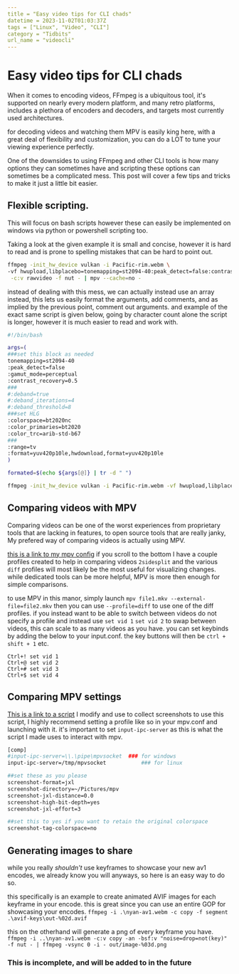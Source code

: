 ```yaml
---
title = "Easy video tips for CLI chads"
datetime = 2023-11-02T01:03:37Z
tags = ["Linux", "Video", "CLI"]
category = "Tidbits"
url_name = "videocli"
---
```

# Easy video tips for CLI chads

When it comes to encoding videos, FFmpeg is a ubiquitous tool, it's supported on nearly every modern platform, and many retro platforms, includes a plethora of encoders and decoders, and targets most currently used architectures.

for decoding videos and watching them MPV is easily king here, with a great deal of flexibility and customization, you can do a LOT to tune your viewing experience perfectly.

One of the downsides to using FFmpeg and other CLI tools is how many options they can sometimes have and scripting these options can sometimes be a complicated mess. This post will cover a few tips and tricks to make it just a little bit easier. 


## Flexible scripting.

This will focus on bash scripts however these can easily be implemented on windows via python or powershell scripting too. 

Taking a look at the given example it is small and concise, however it is hard to read and is prone to spelling mistakes that can be hard to point out. 

```sh
ffmpeg -init_hw_device vulkan -i Pacific-rim.webm \
-vf hwupload,libplacebo=tonemapping=st2094-40:peak_detect=false:contrast_recovery=0.5:colorspace=bt2020nc:color_primaries=bt2020:color_trc=arib-std-b67:range=tv:format=yuv420p10le,hwdownload,format=yuv420p10le \
 -c:v rawvideo -f nut - | mpv --cache=no -
```
instead of dealing with this mess, we can actually instead use an array instead, this lets us easily format the arguments, add comments, and as implied by the previous point, comment out arguments. and example of the exact same script is given below, going by character count alone the script is longer, however it is much easier to read and work with. 

```sh
#!/bin/bash

args=(
###set this block as needed
tonemapping=st2094-40
:peak_detect=false
:gamut_mode=perceptual
:contrast_recovery=0.5
###
#:deband=true
#:deband_iterations=4
#:deband_threshold=8
###set HLG
:colorspace=bt2020nc
:color_primaries=bt2020
:color_trc=arib-std-b67
###
:range=tv
:format=yuv420p10le,hwdownload,format=yuv420p10le
)

formated=$(echo ${args[@]} | tr -d " ")

ffmpeg -init_hw_device vulkan -i Pacific-rim.webm -vf hwupload,libplacebo=$formated -c:v rawvideo -f nut - | mpv --cache=no -
```

## Comparing videos with MPV

Comparing videos can be one of the worst experiences from proprietary tools that are lacking in features, to open source tools that are really janky, My prefered way of comparing videos is actually using MPV. 

[this is a link to my mpv config](https://gist.github.com/Quackdoc/bacd7f5eb78df5fffdca08c0e9720563) if you scroll to the bottom I have a couple profiles created to help in comparing videos `2sidesplit` and the various `diff` profiles will most likely be the most useful for visualizing changes. while dedicated tools can be more helpful, MPV is more then enough for simple comparisons. 

to use MPV in this manor, simply launch `mpv file1.mkv --external-file=file2.mkv` then you can use `--profile=diff` to use one of the diff profiles. if you instead want to be able to switch between videos do not specify a profile and instead use `set vid 1` `set vid 2` to swap between videos, this can scale to as many videos as you have. you can set keybinds by adding the below to your input.conf. the key buttons will then be `ctrl + shift + 1` etc. 

```
Ctrl+! set vid 1
Ctrl+@ set vid 2
Ctrl+# set vid 3
Ctrl+$ set vid 4
```

## Comparing MPV settings

[This is a link to a script](https://gist.github.com/Quackdoc/efd1b93e12cf915a4d2deeb9b4107cf6) I modify and use to collect screenshots to use this script, I highly recommend setting a profile like so in your mpv.conf and launching with it. it's important to set `input-ipc-server` as this is what the script I made uses to interact with mpv. 

```sh
[comp]
#input-ipc-server=\\.\pipe\mpvsocket  ### for windows
input-ipc-server=/tmp/mpvsocket           ### for linux

##set these as you please
screenshot-format=jxl
screenshot-directory=~/Pictures/mpv
screenshot-jxl-distance=0.0
screenshot-high-bit-depth=yes
screenshot-jxl-effort=3

##set this to yes if you want to retain the original colorspace
screenshot-tag-colorspace=no
```

## Generating images to share

while you really *shouldn't* use keyframes to showcase your new av1 encodes, we already know you will anyways, so here is an easy way to do so. 

this specifically is an example to create animated AVIF images for each keyframe in your encode. this is great since you can use an entire GOP for showcasing your encodes.
`ffmpeg -i .\nyan-av1.webm -c copy -f segment .\avif-keys\out-%02d.avif`

this on the otherhand will generate a png of every keyframe you have.
`ffmpeg -i ..\nyan-av1.webm -c:v copy -an -bsf:v "noise=drop=not(key)" -f nut - | ffmpeg -vsync 0 -i - out/image-%03d.png`


### This is incomplete, and will be added to in the future